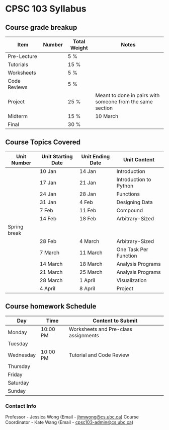 # CPSC 103 Syllabus

## Course grade breakup

| Item         | Number | Total Weight | Notes                                                     |
| ------------ | ------ | ------------ | --------------------------------------------------------- |
| Pre-Lecture  |        | 5 %          |                                                           |
| Tutorials    |        | 15 %         |                                                           |
| Worksheets   |        | 5 %          |                                                           |
| Code Reviews |        | 5 %          |                                                           |
| Project      |        | 25 %         | Meant to done in pairs with someone from the same section  |
| Midterm      |        | 15 %         | 10 March                                                  |
| Final        |        | 30 %         |                                                           |


## Course Topics Covered

| Unit Number  | Unit Starting Date | Unit Ending Date | Unit Content           |
| ------------ | ------------------ | ---------------- | ---------------------- |
|              | 10 Jan             | 14 Jan           | Introduction           |
|              | 17 Jan             | 21 Jan           | Introduction to Python |
|              | 24 Jan             | 28 Jan           | Functions              |
|              | 31 Jan             | 4 Feb            | Designing Data         |
|              | 7 Feb              | 11 Feb           | Compound               |
|              | 14 Feb             | 18 Feb           | Arbitrary-Sized        |
| Spring break |                    |                  |                        |
|              | 28 Feb             | 4 March          | Arbitrary-Sized        |
|              | 7 March            | 11 March         | One Task Per Function  |
|              | 14 March           | 18 March         | Analysis Programs      |
|              | 21 March           | 25 March         | Analysis Programs      |
|              | 28 March           | 1 April          | Visualization          |
|              | 4 April            | 8 April          | Project                | 




## Course homework Schedule
| Day       | Time     | Content to Submit                    |
| --------- | -------- | ------------------------------------ |
| Monday    | 10:00 PM | Worksheets and Pre-class assignments |
| Tuesday   |          |                                      |
| Wednesday | 10:00 PM | Tutorial and Code Review             |
| Thursday  |          |                                      |
| Friday    |          |                                      |
| Saturday  |          |                                      |
| Sunday    |          |                                      |


### Contact Info

Professor - Jessica Wong (Email - jhmwong@cs.ubc.ca)
Course Coordinator - Kate Wang (Email - cpsc103-admin@cs.ubc.ca)

